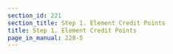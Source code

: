 ```yaml
---
section_id: 221
section_title: Step 1. Element Credit Points
title: Step 1. Element Credit Points
page_in_manual: 220-5
---
```

